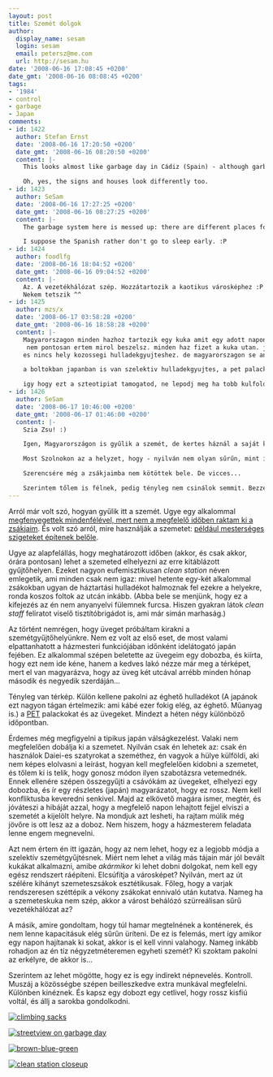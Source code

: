 ```yaml
---
layout: post
title: Szemét dolgok
author:
  display_name: sesam
  login: sesam
  email: petersz@me.com
  url: http://sesam.hu
date: '2008-06-16 17:08:45 +0200'
date_gmt: '2008-06-16 08:08:45 +0200'
tags:
- '1984'
- control
- garbage
- Japan
comments:
- id: 1422
  author: Stefan Ernst
  date: '2008-06-16 17:20:50 +0200'
  date_gmt: '2008-06-16 08:20:50 +0200'
  content: |-
    This looks almost like garbage day in Cádiz (Spain) - although garbage day is every night there (between like 11pm and 2am - good luck if you wake up easily!). :P

    Oh, yes, the signs and houses look differently too.
- id: 1423
  author: SeSam
  date: '2008-06-16 17:27:25 +0200'
  date_gmt: '2008-06-16 08:27:25 +0200'
  content: |-
    The garbage system here is messed up: there are different places for different kinds (burnable, glass, PET bottles) and different times when you can put the garbage there. Usually once a week on a specific day between specific hours. And it looks ugly if you ask me... :(

    I suppose the Spanish rather don't go to sleep early. :P
- id: 1424
  author: foodlfg
  date: '2008-06-16 18:04:52 +0200'
  date_gmt: '2008-06-16 09:04:52 +0200'
  content: |-
    Az. A vezetékhálózat szép. Hozzátartozik a kaotikus városképhez :P
    Nekem tetszik ^^
- id: 1425
  author: mzs/x
  date: '2008-06-17 03:58:28 +0200'
  date_gmt: '2008-06-16 18:58:28 +0200'
  content: |-
    Magyarorszagon minden hazhoz tartozik egy kuka amit egy adott napon tesznek ki a lakok a haz ele.Addig gyulik a szemet.
     nem pontosan ertem mirol beszelsz. minden haz fizet a kuka utan. japanban a szemetes zacsko utan fizetnek altalaban a lakosok. valoszinu tul sok a kicsi haz es szukek az utca a rengeteg kukahoz.
    es nincs hely kozossegi hulladekgyujteshez. de magyarorszagon se annyival mas a helyzet.

    a boltokban japanban is van szelektiv hulladekgyujtes, a pet palackokat en mindig oda vittem mert nalunk csak havonta 2X !!! gyujtottek. Engem amugy a szomszedok szemelyesen zargattak, mert nem atlatszo zacskoban dobtam ki a pille palackokat. Az atlatszo zacsko nem is volt szabaly!!! Erre osszevesztem veluk mire hoztak nekem atlatszo zacskot.  Amugy altalanos velekedes hogy a kulfoldi zavart okoz, baj a hazban, es nem tud viselkedni. tolem pl a haziur nagyon tartott. es a legnagyobb problema alitolag mindenutt a szemet.

    igy hogy ezt a szteotipiat tamogatod, ne lepodj meg ha tobb kulfoldit nem engednek a hazba vagy hogy utalnak a szomszedok.
- id: 1426
  author: SeSam
  date: '2008-06-17 10:46:00 +0200'
  date_gmt: '2008-06-17 01:46:00 +0200'
  content: |-
    Szia Zsu! :)

    Igen, Magyarországon is gyűlik a szemét, de kertes háznál a saját kukában kint, panelben vagy társasházban meg van egy közös kuka. Legalábbis nekünk mindig volt. Nem a lakásban tartottuk a szemetet napokig.

    Most Szolnokon az a helyzet, hogy - nyilván nem olyan sűrűn, mint itt a clean stationok, de - vannak speciális kukák az üvegeknek, palackoknak és a papírszemétnek. Én ezt hiányolom, mert ahogy írtad, itt is csak havi 2x visznek el iylesmit, ráadásul mindig más napon.

    Szerencsére még a zsákjaimba nem kötöttek bele. De vicces...

    Szerintem tőlem is félnek, pedig tényleg nem csinálok semmit. Bezzeg egy hapsi meg a felesége (akik mellesleg nem tudom hogy fértek ide be ketten) esténként rendszeresen részegen üvöltöztek a folyosón.
---
```


Arról már volt szó, hogyan gyűlik itt a szemét. Ugye egy alkalommal [megfenyegettek mindenfélével, mert nem a megfelelő időben raktam ki a zsákjaim](http://sesam.hu/2007/04/02/japan-1984). És volt szó arról, mire használják a szemetet: [például mesterséges szigeteket építenek belőle](http://sesam.hu/2005/01/21/elmaradt-beszamolo).

Ugye az alapfelállás, hogy meghatározott időben (akkor, és csak akkor, órára pontosan) lehet a szemeted elhelyezni az erre kitáblázott gyűjtőhelyen. Ezeket nagyon eufemisztikusan _clean station_ néven emlegetik, ami minden csak nem igaz: mivel hetente egy-két alkalommal zsákokban ugyan de háztartási hulladékot halmoznak fel ezekre a helyekre, ronda koszos foltok az utcán inkább. (Abba bele se menjünk, hogy ez a kifejezés az én nem anyanyelvi fülemnek furcsa. Hiszen gyakran látok _clean staff_ feliratot viselő tisztítóbrigádot is, ami már simán marhaság.)

Az történt nemrégen, hogy üveget próbáltam kirakni a szemétgyűjtőhelyünkre. Nem ez volt az első eset, de most valami elpattanhatott a házmesteri funkciójában időnként idelátogató japán fejében. Ez alkalommal szépen beletette az üvegeim egy dobozba, és kiírta, hogy ezt nem ide kéne, hanem a kedves lakó nézze már meg a térképet, mert el van magyarázva, hogy az üveg két utcával arrébb minden hónap második és negyedik szerdáján...

Tényleg van térkép. Külön kellene pakolni az éghető hulladékot (A japánok ezt nagyon tágan értelmezik: ami kábé ezer fokig elég, az éghető. Műanyag is.) a [PET](http://en.wikipedia.org/wiki/Polyethylene_terephthalate) palackokat és az üvegeket. Mindezt a héten négy különböző időpontban.

Érdemes még megfigyelni a tipikus japán válságkezelést. Valaki nem megfelelően dobálja ki a szemetet. Nyilván csak én lehetek az: csak én használok Daiei-es szatyrokat a szeméthez, én vagyok a hülye külföldi, aki nem képes elolvasni a leírást, hogyan kell megfelelően kidobni a szemetet, és tőlem ki is telik, hogy gonosz módon ilyen szabotázsra vetemednék. Ennek ellenére szépen összegyűjti a csávókám az üvegeket, elhelyezi egy dobozba, és ír egy részletes (japán) magyarázatot, hogy ez rossz. Nem kell konfliktusba keveredni senkivel. Majd az elkövető magára ismer, megtér, és jóváteszi a hibáját azzal, hogy a megfelelő napon lehajtott fejjel elviszi a szemetét a kijelölt helyre. Na mondjuk azt lesheti, ha rajtam múlik még jövőre is ott lesz az a doboz. Nem hiszem, hogy a házmesterem feladata lenne engem megnevelni.

Azt nem értem én itt igazán, hogy az nem lehet, hogy ez a legjobb módja a szelektív szemétgyűjtésnek. Miért nem lehet a világ más tájain már jól bevált kukákat alkalmazni, amibe _akármikor_ ki lehet dobni dolgokat, nem kell egy egész rendszert ráépíteni. Elcsúfítja a városképet? Nyilván, mert az út szélére kihányt szemeteszsákok esztétikusak. Főleg, hogy a varjak rendszeresen széttépik a vékony zsákokat ennivaló után kutatva. Nameg ha a szemeteskuka nem szép, akkor a várost behálózó szürreálisan sűrű vezetékhálózat az?

A másik, amire gondoltam, hogy túl hamar megtelnének a konténerek, és nem lenne kapacitásuk elég sűrűn üríteni. De ez is felemás, mert így amikor egy napon hajítanak ki sokat, akkor is el kell vinni valahogy. Nameg inkább rohadjon az én tíz négyzetméteremen egyheti szemét? Ki szoktam pakolni az erkélyre, de akkor is...

Szerintem az lehet mögötte, hogy ez is egy indirekt népnevelés. Kontroll. Muszáj a közösségbe szépen beilleszkedve extra munkával megfelelni. Különben kinéznek. És kapsz egy dobozt egy cetlivel, hogy rossz kisfiú voltál, és állj a sarokba gondolkodni.

[![climbing sacks](http://farm4.static.flickr.com/3190/2582707979_fd1810f3e8.jpg)](http://flickr.com/photos/sesamsys)

[![streetview on garbage day](http://farm4.static.flickr.com/3170/2582707391_0f2c97ae71.jpg)](http://flickr.com/photos/sesamsys)

[![brown-blue-green](http://farm4.static.flickr.com/3125/2583536100_04a2299014.jpg)](http://flickr.com/photos/sesamsys)

[![clean station closeup](http://farm4.static.flickr.com/3130/2583538440_fac001b69c.jpg)](http://flickr.com/photos/sesamsys)
